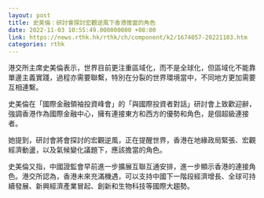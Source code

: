 ```yaml
---
layout: post
title: 史美倫：研討會探討宏觀逆風下香港擔當的角色
date: 2022-11-03 10:55:49.000000000 +08:00
link: https://news.rthk.hk/rthk/ch/component/k2/1674057-20221103.htm
categories: rthk
---
```


港交所主席史美倫表示，世界目前更注重區域化，而不是全球化，但區域化不能靠單邊主義實踐，過程亦需要聯繫，特別在分裂的世界環境當中，不同地方更加需要互相連繫。

史美倫在「國際金融領袖投資峰會」的「與國際投資者對話」研討會上致歡迎辭，強調香港作為國際金融中心，擁有連接東方和西方的優勢和角色，是個超級連接者。

她提到，研討會將會探討的宏觀逆風，正在提醒世界，香港在地緣政局緊張、宏觀經濟動盪，以及氣候變化議題下，應該擔當的角色。

史美倫又指，中國證監會早前進一步擴展互聯互通安排，進一步顯示香港的連接角色。港交所認為，香港未來充滿機遇，可以支持中國下一階段經濟增長、全球可持續發展、新興經濟產業冒起、創新和生物科技等國際大趨勢。

